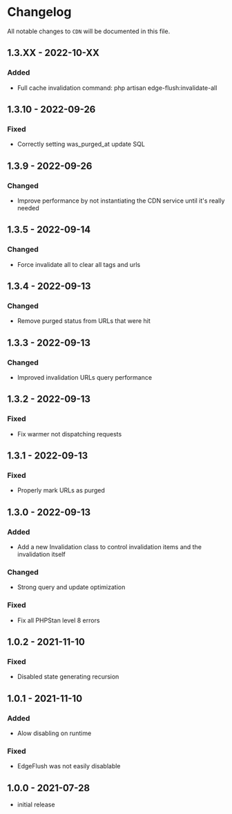 # Changelog

All notable changes to `CDN` will be documented in this file.

## 1.3.XX - 2022-10-XX
### Added 
- Full cache invalidation command: php artisan edge-flush:invalidate-all


## 1.3.10 - 2022-09-26
### Fixed
- Correctly setting was_purged_at update SQL

## 1.3.9 - 2022-09-26
### Changed
- Improve performance by not instantiating the CDN service until it's really needed

## 1.3.5 - 2022-09-14
### Changed
- Force invalidate all to clear all tags and urls

## 1.3.4 - 2022-09-13
### Changed
- Remove purged status from URLs that were hit

## 1.3.3 - 2022-09-13
### Changed
- Improved invalidation URLs query performance

## 1.3.2 - 2022-09-13
### Fixed
- Fix warmer not dispatching requests

## 1.3.1 - 2022-09-13
### Fixed
- Properly mark URLs as purged

## 1.3.0 - 2022-09-13
### Added
- Add a new Invalidation class to control invalidation items and the invalidation itself
### Changed
- Strong query and update optimization
### Fixed
- Fix all PHPStan level 8 errors

## 1.0.2 - 2021-11-10
### Fixed
- Disabled state generating recursion

## 1.0.1 - 2021-11-10
### Added
- Alow disabling on runtime
### Fixed
- EdgeFlush was not easily disablable 

## 1.0.0 - 2021-07-28
-   initial release

